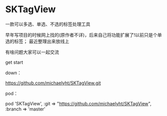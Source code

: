 # SKTagView
一款可以多选、单选、不选的标签处理工具

早年写项目的时候网上找的(原作者不详)，后来自己将功能扩展了!以前只是个单选的标签；
最近整理出来放线上

有啥问题大家可以一起交流




get start

down：

https://github.com/michaelyht/SKTagView.git

pod：

pod 'SKTagView', :git => "https://github.com/michaelyht/SKTagView", :branch => 'master'
